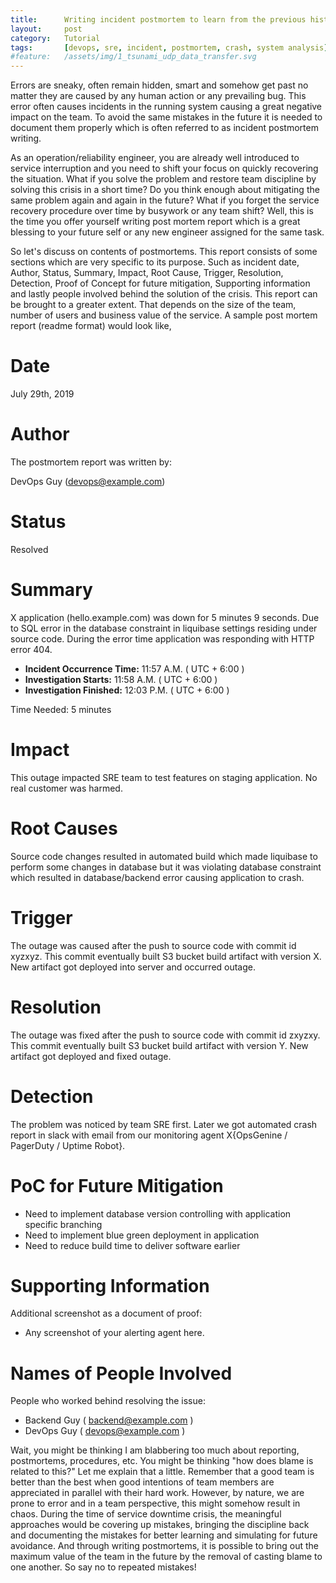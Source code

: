 ```yaml
---
title:      Writing incident postmortem to learn from the previous history and avoid needless blaming
layout:     post
category:   Tutorial
tags: 	    [devops, sre, incident, postmortem, crash, system analysis]
#feature:   /assets/img/1_tsunami_udp_data_transfer.svg
---
```

Errors are sneaky, often remain hidden, smart and somehow get past no matter they are caused by any human action or any prevailing bug. This error often causes incidents in the running system causing a great negative impact on the team. To avoid the same mistakes in the future it is needed to document them properly which is often referred to as incident postmortem writing.
<!--more-->

As an operation/reliability engineer, you are already well introduced to service interruption and you need to shift your focus on quickly recovering the situation. What if you solve the problem and restore team discipline by solving this crisis in a short time? Do you think enough about mitigating the same problem again and again in the future? What if you forget the service recovery procedure over time by busywork or any team shift? Well, this is the time you offer yourself writing post mortem report which is a great blessing to your future self or any new engineer assigned for the same task.

So let's discuss on contents of postmortems. This report consists of some sections which are very specific to its purpose. Such as incident date, Author, Status, Summary, Impact, Root Cause, Trigger, Resolution, Detection, Proof of Concept for future mitigation, Supporting information and lastly people involved behind the solution of the crisis. This report can be brought to a greater extent. That depends on the size of the team, number of users and business value of the service. A sample post mortem report (readme format) would look like,


# Date

July 29th, 2019

# Author

The postmortem report was written by:

DevOps Guy (devops@example.com)

# Status 

Resolved  

# Summary 

X application (hello.example.com) was down for 5 minutes 9 seconds. Due to SQL error in the database constraint in liquibase settings residing under source code. During the error time application was responding with HTTP error 404.

* **Incident Occurrence Time:** 11:57 A.M. ( UTC + 6:00 )
* **Investigation Starts:** 11:58 A.M. ( UTC + 6:00 )
* **Investigation Finished:** 12:03 P.M. ( UTC + 6:00 )

Time Needed: 5 minutes

# Impact 

This outage impacted SRE team to test features on staging application. No real customer was harmed.

# Root Causes

Source code changes resulted in automated build which made liquibase to perform some changes in database but it was violating database constraint which resulted in database/backend error causing application to crash.

# Trigger 

The outage was caused after the push to source code with commit id xyzxyz. This commit eventually built S3 bucket build artifact with version X. New artifact got deployed into server and occurred outage.

# Resolution 

The outage was fixed after the push to source code with commit id zxyzxy.  This commit eventually built S3 bucket build artifact with version Y. New artifact got deployed and fixed outage. 

# Detection 

The problem was noticed by team SRE first. Later we got automated crash report in slack with email from our monitoring agent X{OpsGenine / PagerDuty / Uptime Robot}.

# PoC for Future Mitigation

* Need to implement database version controlling with application specific branching
* Need to implement blue green deployment in application
* Need to reduce build time to deliver software earlier

# Supporting Information

Additional screenshot as a document of proof:

* Any screenshot of your alerting agent here.

# Names of People Involved

People who worked behind resolving the issue:

 * Backend Guy ( backend@example.com )
 * DevOps Guy ( devops@example.com )



Wait, you might be thinking I am blabbering too much about reporting, postmortems, procedures, etc. You might be thinking "how does blame is related to this?" Let me explain that a little. Remember that a good team is better than the best when good intentions of team members are appreciated in parallel with their hard work. However, by nature, we are prone to error and in a team perspective, this might somehow result in chaos. During the time of service downtime crisis, the meaningful approaches would be covering up mistakes, bringing the discipline back and documenting the mistakes for better learning and simulating for future avoidance. And through writing postmortems, it is possible to bring out the maximum value of the team in the future by the removal of casting blame to one another. So say no to repeated mistakes!